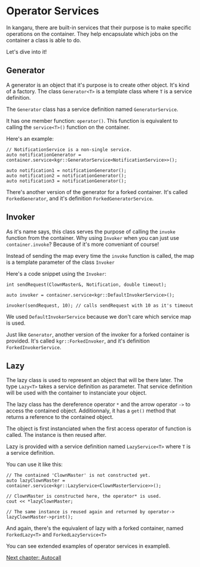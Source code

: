 Operator Services
=================

In kangaru, there are built-in services that their purpose is to make specific operations on the container.
They help encapsulate which jobs on the container a class is able to do.

Let's dive into it!

## Generator

A generator is an object that it's purpose is to create other object. It's kind of a factory.
The class `Generator<T>` is a template class where `T` is a service definition.

The `Generator` class has a service definition named `GeneratorService`.

It has one member function: `operator()`. This function is equivalent to calling the `service<T>()` function on the container.

Here's an example:
    
    // NotificationService is a non-single service.
    auto notificationGenerator = container.service<kgr::GeneratorService<NotificationService>>();
    
    auto notification1 = notificationGenerator();
    auto notification2 = notificationGenerator();
    auto notification3 = notificationGenerator();
    
    
There's another version of the generator for a forked container. It's called `ForkedGenerator`, and it's definition `ForkedGeneratorService`.

## Invoker

As it's name says, this class serves the purpose of calling the `invoke` function from the container.
Why using `Invoker` when you can just use `container.invoke`? Because of it's more conveniant of course!

Instead of sending the map every time the `invoke` function is called, the map is a template parameter of the class `Invoker`

Here's a code snippet using the `Invoker`:

    int sendRequest(ClownMaster&, Notification, double timeout);
    
    auto invoker = container.service<kgr::DefaultInvokerService>();
    
    invoker(sendRequest, 10); // calls sendRequest with 10 as it's timeout
    
We used `DefaultInvokerService` because we don't care which service map is used.
    
Just like `Generator`, another version of the invoker for a forked container is provided. It's called `kgr::ForkedInvoker`, and it's definition `ForkedInvokerService`.
    
## Lazy

The lazy class is used to represent an object that will be there later. The type `Lazy<T>` takes a service definition as parameter.
That service definition will be used with the container to instanciate your object.

The lazy class has the dereference operator `*` and the arrow operator `->` to access the contained object.
Additionnaly, it has a `get()` method that returns a reference to the contained object.

The object is first instanciated when the first access operator of function is called. The instance is then reused after.

Lazy is provided with a service definition named `LazyService<T>` where `T` is a service definition.

You can use it like this:

    // The contained 'ClownMaster' is not constructed yet.
    auto lazyClownMaster = container.service<kgr::LazyService<ClownMasterService>>();
    
    // ClownMaster is constructed here, the operator* is used.
    cout << *lazyClownMaster;
    
    // The same instance is reused again and returned by operator->
    lazyClownMaster->print();

And again, there's the equivalent of lazy with a forked container, named `ForkedLazy<T>` and `ForkedLazyService<T>`

You can see extended examples of operator services in example8.

[Next chapter: Autocall](section6_autocall.md)
